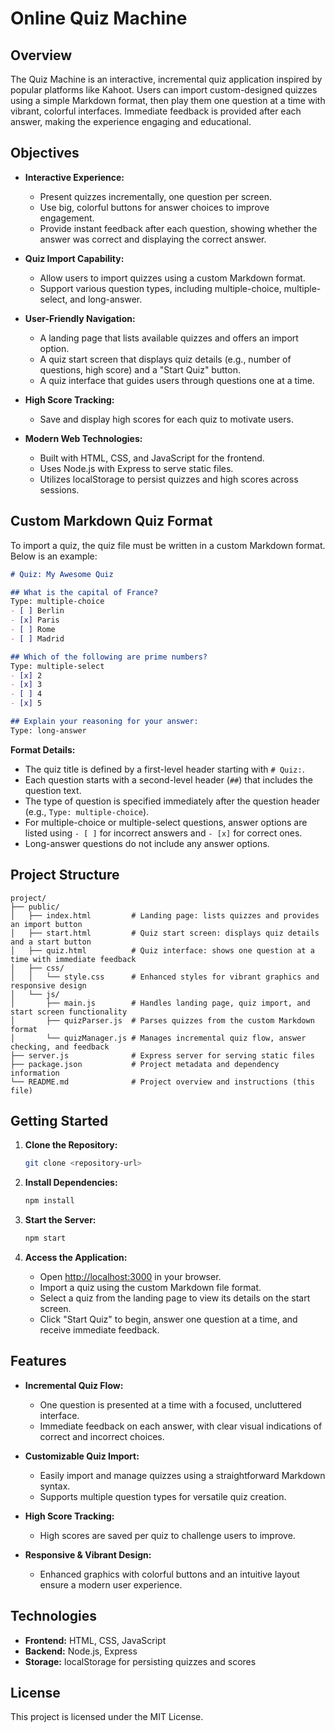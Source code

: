 # Online Quiz Machine

## Overview

The Quiz Machine is an interactive, incremental quiz application inspired by popular platforms like Kahoot. Users can import custom-designed quizzes using a simple Markdown format, then play them one question at a time with vibrant, colorful interfaces. Immediate feedback is provided after each answer, making the experience engaging and educational.

## Objectives

- **Interactive Experience:**  
  - Present quizzes incrementally, one question per screen.
  - Use big, colorful buttons for answer choices to improve engagement.
  - Provide instant feedback after each question, showing whether the answer was correct and displaying the correct answer.

- **Quiz Import Capability:**  
  - Allow users to import quizzes using a custom Markdown format.
  - Support various question types, including multiple-choice, multiple-select, and long-answer.

- **User-Friendly Navigation:**  
  - A landing page that lists available quizzes and offers an import option.
  - A quiz start screen that displays quiz details (e.g., number of questions, high score) and a "Start Quiz" button.
  - A quiz interface that guides users through questions one at a time.

- **High Score Tracking:**  
  - Save and display high scores for each quiz to motivate users.

- **Modern Web Technologies:**  
  - Built with HTML, CSS, and JavaScript for the frontend.
  - Uses Node.js with Express to serve static files.
  - Utilizes localStorage to persist quizzes and high scores across sessions.

## Custom Markdown Quiz Format

To import a quiz, the quiz file must be written in a custom Markdown format. Below is an example:

```markdown
# Quiz: My Awesome Quiz

## What is the capital of France?
Type: multiple-choice
- [ ] Berlin
- [x] Paris
- [ ] Rome
- [ ] Madrid

## Which of the following are prime numbers?
Type: multiple-select
- [x] 2
- [x] 3
- [ ] 4
- [x] 5

## Explain your reasoning for your answer:
Type: long-answer
```

**Format Details:**
- The quiz title is defined by a first-level header starting with `# Quiz:`.
- Each question starts with a second-level header (`##`) that includes the question text.
- The type of question is specified immediately after the question header (e.g., `Type: multiple-choice`).
- For multiple-choice or multiple-select questions, answer options are listed using `- [ ]` for incorrect answers and `- [x]` for correct ones.
- Long-answer questions do not include any answer options.

## Project Structure

```
project/
├── public/
│   ├── index.html         # Landing page: lists quizzes and provides an import button
│   ├── start.html         # Quiz start screen: displays quiz details and a start button
│   ├── quiz.html          # Quiz interface: shows one question at a time with immediate feedback
│   ├── css/
│   │   └── style.css      # Enhanced styles for vibrant graphics and responsive design
│   └── js/
│       ├── main.js        # Handles landing page, quiz import, and start screen functionality
│       ├── quizParser.js  # Parses quizzes from the custom Markdown format
│       └── quizManager.js # Manages incremental quiz flow, answer checking, and feedback
├── server.js              # Express server for serving static files
├── package.json           # Project metadata and dependency information
└── README.md              # Project overview and instructions (this file)
```

## Getting Started

1. **Clone the Repository:**
   ```bash
   git clone <repository-url>
   ```

2. **Install Dependencies:**
   ```bash
   npm install
   ```

3. **Start the Server:**
   ```bash
   npm start
   ```

4. **Access the Application:**
   - Open [http://localhost:3000](http://localhost:3000) in your browser.
   - Import a quiz using the custom Markdown file format.
   - Select a quiz from the landing page to view its details on the start screen.
   - Click "Start Quiz" to begin, answer one question at a time, and receive immediate feedback.

## Features

- **Incremental Quiz Flow:**  
  - One question is presented at a time with a focused, uncluttered interface.
  - Immediate feedback on each answer, with clear visual indications of correct and incorrect choices.

- **Customizable Quiz Import:**  
  - Easily import and manage quizzes using a straightforward Markdown syntax.
  - Supports multiple question types for versatile quiz creation.

- **High Score Tracking:**  
  - High scores are saved per quiz to challenge users to improve.

- **Responsive & Vibrant Design:**  
  - Enhanced graphics with colorful buttons and an intuitive layout ensure a modern user experience.

## Technologies

- **Frontend:** HTML, CSS, JavaScript
- **Backend:** Node.js, Express
- **Storage:** localStorage for persisting quizzes and scores

## License

This project is licensed under the MIT License.